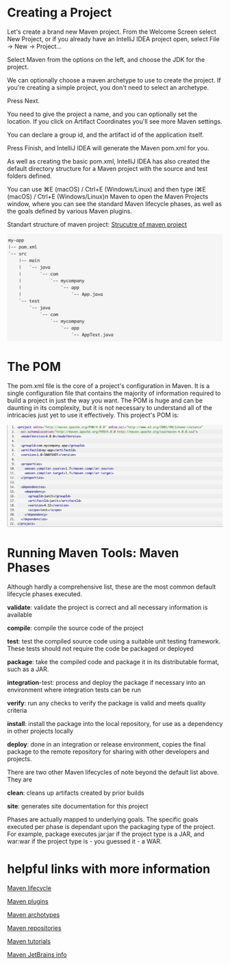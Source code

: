 # Creating a Project

Let's create a brand new Maven project. From the Welcome Screen select New Project, or if you already have an IntelliJ IDEA project open, select File -> New -> Project...

Select Maven from the options on the left, and choose the JDK for the project.

We can optionally choose a maven archetype to use to create the project. If you're creating a simple project, you don't need to select an archetype.

Press Next.

You need to give the project a name, and you can optionally set the location. If you click on Artifact Coordinates you'll see more Maven settings.

You can declare a group id, and the artifact id of the application itself.

Press Finish, and IntelliJ IDEA will generate the Maven pom.xml for you.

As well as creating the basic pom.xml, IntelliJ IDEA has also created the default directory structure for a Maven project with the source and test folders defined.

You can use ⌘E (macOS) / Ctrl+E (Windows/Linux) and then type i⌘E (macOS) / Ctrl+E (Windows/Linux)n Maven to open the Maven Projects window, where you can see the standard Maven lifecycle phases, as well as the goals defined by various Maven plugins.

Standart structure of maven project: [Strucutre of maven project ](https://maven.apache.org/guides/introduction/introduction-to-the-standard-directory-layout.html)

<img src='./Structure.png' >

# The POM 

The pom.xml file is the core of a project's configuration in Maven. It is a single configuration file that contains the majority of information required to build a project in just the way you want. The POM is huge and can be daunting in its complexity, but it is not necessary to understand all of the intricacies just yet to use it effectively. This project's POM is:

<img src='./Pom.png' >

# Running Maven Tools: Maven Phases

Although hardly a comprehensive list, these are the most common default lifecycle phases executed.

**validate**: validate the project is correct and all necessary information is available

**compile**: compile the source code of the project

**test**: test the compiled source code using a suitable unit testing framework. These tests should not require the code be packaged or deployed

**package**: take the compiled code and package it in its distributable format, such as a JAR.

**integration**-test: process and deploy the package if necessary into an environment where integration tests can be run

**verify**: run any checks to verify the package is valid and meets quality criteria

**install**: install the package into the local repository, for use as a dependency in other projects locally

**deploy**: done in an integration or release environment, copies the final package to the remote repository for sharing with other developers and projects.

There are two other Maven lifecycles of note beyond the default list above. They are

**clean**: cleans up artifacts created by prior builds

**site**: generates site documentation for this project

Phases are actually mapped to underlying goals. The specific goals executed per phase is dependant upon the packaging type of the project. For example, package executes jar:jar if the project type is a JAR, and war:war if the project type is - you guessed it - a WAR.

# helpful links with more information

[Maven lifecycle ](https://maven.apache.org/guides/introduction/introduction-to-the-lifecycle.html)

[Maven plugins ](https://maven.apache.org/guides/mini/guide-configuring-plugins.html)

[Maven archotypes ](https://maven.apache.org/guides/introduction/introduction-to-archetypes.html)

[Maven repositories ](https://maven.apache.org/guides/introduction/introduction-to-repositories.html)

[Maven tutorials ](https://cguntur.me/2020/05/20/understanding-apache-maven-the-series/)

[Maven JetBrains info ](https://www.jetbrains.com/help/idea/maven-support.html)
